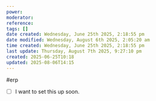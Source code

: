 ```yaml
---
power: 
moderator: 
reference: 
tags: []
date created: Wednesday, June 25th 2025, 2:18:55 pm
date modified: Wednesday, August 6th 2025, 2:05:20 am
time created: Wednesday, June 25th 2025, 2:18:55 pm
last update: Thursday, August 7th 2025, 9:27:10 pm
created: 2025-06-25T10:18
updated: 2025-08-06T14:15
---
```

#erp 

- [ ] I want to set this up soon.